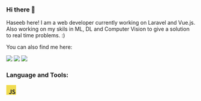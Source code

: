 ### Hi there 👋
Haseeb here! I am a web developer currently working on Laravel and Vue.js. Also working on my skils in ML, DL and Computer Vision to give a solution to real time problems. :) 

<!--
**haseebasifdev/haseebasifdev** is a ✨ _special_ ✨ repository because its `README.md` (this file) appears on your GitHub profile.
-->
You can also find me here:

[<img src="https://img.shields.io/badge/twitter-%231DA1F2.svg?&style=for-the-badge&logo=twitter&logoColor=white" />](https://www.twitter.com/haseebasif01)  [<img src="https://img.shields.io/badge/linkedin-%230077B5.svg?&style=for-the-badge&logo=linkedin&logoColor=white" />](https://www.linkedin.com/in/haseebasif01)  [<img src = "https://img.shields.io/badge/facebook-%231877F2.svg?&style=for-the-badge&logo=facebook&logoColor=white">](https://www.facebook.com/haseebasif01/)

### Language and Tools:
<img align="left" alt="Visual Studio Code" width="26px" src="https://github.com/haseebasifdev/My_Language_Tools_Images/blob/main/Languages/JavaScript.svg" />
